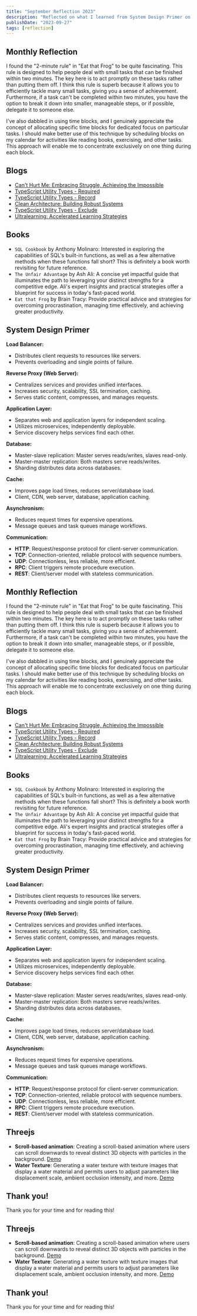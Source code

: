 ```yaml
---
title: "September Reflection 2023"
description: "Reflected on what I learned from System Design Primer on databases, cache, and application layer. And the 2-minute rule on getting small tasks done ASAP."
publishDate: "2023-09-27"
tags: [reflection]
---
```


## Monthly Reflection

I found the "2-minute rule" in "Eat that Frog" to be quite fascinating. This rule is designed to help people deal with small tasks that can be finished within two minutes. The key here is to act promptly on these tasks rather than putting them off. I think this rule is superb because it allows you to efficiently tackle many small tasks, giving you a sense of achievement. Furthermore, if a task can't be completed within two minutes, you have the option to break it down into smaller, manageable steps, or if possible, delegate it to someone else.

I've also dabbled in using time blocks, and I genuinely appreciate the concept of allocating specific time blocks for dedicated focus on particular tasks. I should make better use of this technique by scheduling blocks on my calendar for activities like reading books, exercising, and other tasks. This approach will enable me to concentrate exclusively on one thing during each block.

## Blogs

- [Can't Hurt Me: Embracing Struggle, Achieving the Impossible](https://victoriacheng15.vercel.app/posts/cant-hurt-me-embracing-struggle-achieving-the-impossible)
- [TypeScript Utility Types - Required](https://victoriacheng15.vercel.app/posts/typescript-utility-types-required)
- [TypeScript Utility Types - Record](https://victoriacheng15.vercel.app/posts/typescript-utility-types-record)
- [Clean Architecture: Building Robust Systems](<[https://victoriacheng15.vercel.app/posts/clean-architecture-building-robust-systems](https://victoriacheng15.vercel.app/posts/typescript-utility-types-required)>)
- [TypeScript Utility Types - Exclude](https://victoriacheng15.vercel.app/posts/typescript-utility-types-exclude)
- [Ultralearning: Accelerated Learning Strategies](https://victoriacheng15.vercel.app/posts/ultralearning-accelerated-learning-strategies)

## Books

- `SQL Cookbook` by Anthony Molinaro: Interested in exploring the capabilities of SQL's built-in functions, as well as a few alternative methods when these functions fall short? This is definitely a book worth revisiting for future reference.
- `The Unfair Advantage` by Ash Ali: A concise yet impactful guide that illuminates the path to leveraging your distinct strengths for a competitive edge. Ali's expert insights and practical strategies offer a blueprint for success in today's fast-paced world.
- `Eat that Frog` by Brain Tracy: Provide practical advice and strategies for overcoming procrastination, managing time effectively, and achieving greater productivity.

## System Design Primer

**Load Balancer:**

- Distributes client requests to resources like servers.
- Prevents overloading and single points of failure.

**Reverse Proxy (Web Server):**

- Centralizes services and provides unified interfaces.
- Increases security, scalability, SSL termination, caching.
- Serves static content, compresses, and manages requests.

**Application Layer:**

- Separates web and application layers for independent scaling.
- Utilizes microservices, independently deployable.
- Service discovery helps services find each other.

**Database:**

- Master-slave replication: Master serves reads/writes, slaves read-only.
- Master-master replication: Both masters serve reads/writes.
- Sharding distributes data across databases.

**Cache:**

- Improves page load times, reduces server/database load.
- Client, CDN, web server, database, application caching.

**Asynchronism:**

- Reduces request times for expensive operations.
- Message queues and task queues manage workflows.

**Communication:**

- **HTTP**: Request/response protocol for client-server communication.
- **TCP**: Connection-oriented, reliable protocol with sequence numbers.
- **UDP**: Connectionless, less reliable, more efficient.
- **RPC**: Client triggers remote procedure execution.
- **REST**: Client/server model with stateless communication.

## Monthly Reflection

I found the "2-minute rule" in "Eat that Frog" to be quite fascinating. This rule is designed to help people deal with small tasks that can be finished within two minutes. The key here is to act promptly on these tasks rather than putting them off. I think this rule is superb because it allows you to efficiently tackle many small tasks, giving you a sense of achievement. Furthermore, if a task can't be completed within two minutes, you have the option to break it down into smaller, manageable steps, or if possible, delegate it to someone else.

I've also dabbled in using time blocks, and I genuinely appreciate the concept of allocating specific time blocks for dedicated focus on particular tasks. I should make better use of this technique by scheduling blocks on my calendar for activities like reading books, exercising, and other tasks. This approach will enable me to concentrate exclusively on one thing during each block.

## Blogs

- [Can't Hurt Me: Embracing Struggle, Achieving the Impossible](https://victoriacheng15.vercel.app/posts/cant-hurt-me-embracing-struggle-achieving-the-impossible)
- [TypeScript Utility Types - Required](https://victoriacheng15.vercel.app/posts/typescript-utility-types-required)
- [TypeScript Utility Types - Record](https://victoriacheng15.vercel.app/posts/typescript-utility-types-record)
- [Clean Architecture: Building Robust Systems](<https://www.notion.so/victoriacheng15/%5B%3Chttps://victoriacheng15.vercel.app/posts/clean-architecture-building-robust-systems%3E%5D(%3Chttps://victoriacheng15.vercel.app/posts/typescript-utility-types-required%3E)>)
- [TypeScript Utility Types - Exclude](https://victoriacheng15.vercel.app/posts/typescript-utility-types-exclude)
- [Ultralearning: Accelerated Learning Strategies](https://victoriacheng15.vercel.app/posts/ultralearning-accelerated-learning-strategies)

## Books

- `SQL Cookbook` by Anthony Molinaro: Interested in exploring the capabilities of SQL's built-in functions, as well as a few alternative methods when these functions fall short? This is definitely a book worth revisiting for future reference.
- `The Unfair Advantage` by Ash Ali: A concise yet impactful guide that illuminates the path to leveraging your distinct strengths for a competitive edge. Ali's expert insights and practical strategies offer a blueprint for success in today's fast-paced world.
- `Eat that Frog` by Brain Tracy: Provide practical advice and strategies for overcoming procrastination, managing time effectively, and achieving greater productivity.

## System Design Primer

**Load Balancer:**

- Distributes client requests to resources like servers.
- Prevents overloading and single points of failure.

**Reverse Proxy (Web Server):**

- Centralizes services and provides unified interfaces.
- Increases security, scalability, SSL termination, caching.
- Serves static content, compresses, and manages requests.

**Application Layer:**

- Separates web and application layers for independent scaling.
- Utilizes microservices, independently deployable.
- Service discovery helps services find each other.

**Database:**

- Master-slave replication: Master serves reads/writes, slaves read-only.
- Master-master replication: Both masters serve reads/writes.
- Sharding distributes data across databases.

**Cache:**

- Improves page load times, reduces server/database load.
- Client, CDN, web server, database, application caching.

**Asynchronism:**

- Reduces request times for expensive operations.
- Message queues and task queues manage workflows.

**Communication:**

- **HTTP**: Request/response protocol for client-server communication.
- **TCP**: Connection-oriented, reliable protocol with sequence numbers.
- **UDP**: Connectionless, less reliable, more efficient.
- **RPC**: Client triggers remote procedure execution.
- **REST**: Client/server model with stateless communication.

## Threejs

- **Scroll-based animation**: Creating a scroll-based animation where users can scroll downwards to reveal distinct 3D objects with particles in the background. [Demo](https://victoriacheng15.github.io/three-js-demo/12-scroll-based-animation/)
- **Water Texture**: Generating a water texture with texture images that display a water material and permits users to adjust parameters like displacement scale, ambient occlusion intensity, and more. [Demo](https://victoriacheng15.github.io/three-js-demo/13-water-texture/)

## Thank you!

Thank you for your time and for reading this!

## Threejs

- **Scroll-based animation**: Creating a scroll-based animation where users can scroll downwards to reveal distinct 3D objects with particles in the background. [Demo](https://victoriacheng15.github.io/three-js-demo/12-scroll-based-animation/)
- **Water Texture**: Generating a water texture with texture images that display a water material and permits users to adjust parameters like displacement scale, ambient occlusion intensity, and more. [Demo](https://victoriacheng15.github.io/three-js-demo/13-water-texture/)

## Thank you!

Thank you for your time and for reading this!
